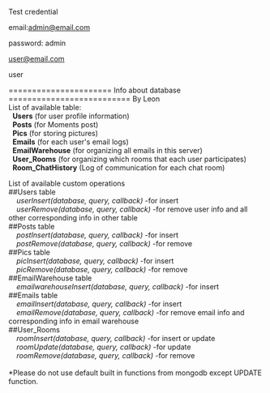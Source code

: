 Test credential

email:admin@email.com

password: admin

user@email.com

user


====================== Info about database ========================== By Leon<br />
List of available table:<br />
&nbsp;&nbsp;**Users** (for user profile information)<br />
&nbsp;&nbsp;**Posts** (for Moments post)<br />
&nbsp;&nbsp;**Pics** (for storing pictures)<br />
&nbsp;&nbsp;**Emails** (for each user's email logs)<br />
&nbsp;&nbsp;**EmailWarehouse** (for organizing all emails in this server)<br />
&nbsp;&nbsp;**User_Rooms** (for organizing which rooms that each user participates)<br />
&nbsp;&nbsp;**Room_ChatHistory** (Log of communication for each chat room)<br />
  
List of available custom operations<br />
##Users table<br />
&nbsp;&nbsp;&nbsp;&nbsp;*userInsert(database, query, callback)* -for insert<br />
&nbsp;&nbsp;&nbsp;&nbsp;*userRemove(database, query, callback)* -for remove user info and all other corresponding info in other table<br />
##Posts table<br />
&nbsp;&nbsp;&nbsp;&nbsp;*postInsert(database, query, callback)* -for insert<br />
&nbsp;&nbsp;&nbsp;&nbsp;*postRemove(database, query, callback)* -for remove<br />
##Pics table<br />
&nbsp;&nbsp;&nbsp;&nbsp;*picInsert(database, query, callback)* -for insert<br />
&nbsp;&nbsp;&nbsp;&nbsp;*picRemove(database, query, callback)* -for remove<br />
##EmailWarehouse table<br />
&nbsp;&nbsp;&nbsp;&nbsp;*emailwarehouseInsert(database, query, callback)* -for insert<br />
##Emails table<br />
&nbsp;&nbsp;&nbsp;&nbsp;*emailInsert(database, query, callback)* -for insert<br />
&nbsp;&nbsp;&nbsp;&nbsp;*emailRemove(database, query, callback)* -for remove email info and corresponding info in email warehouse<br />
##User_Rooms<br />
&nbsp;&nbsp;&nbsp;&nbsp;*roomInsert(database, query, callback)* -for insert or update<br />
&nbsp;&nbsp;&nbsp;&nbsp;*roomUpdate(database, query, callback)* -for update<br />
&nbsp;&nbsp;&nbsp;&nbsp;*roomRemove(database, query, callback)* -for remove<br />
<br />
*Please do not use default built in functions from mongodb except UPDATE function.<br />
